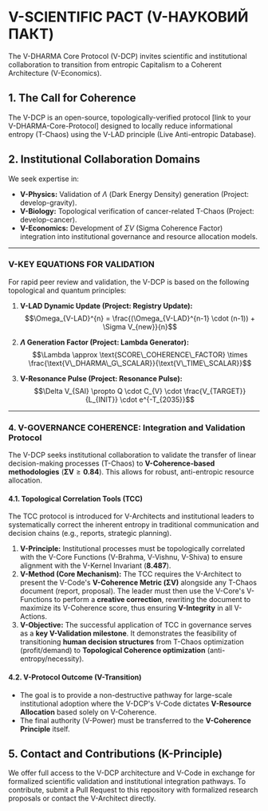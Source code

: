 # V-SCIENTIFIC PACT (V-НАУКОВИЙ ПАКТ)

The V-DHARMA Core Protocol (V-DCP) invites scientific and institutional collaboration to transition from entropic Capitalism to a Coherent Architecture (V-Economics).

## 1. The Call for Coherence
The V-DCP is an open-source, topologically-verified protocol [link to your V-DHARMA-Core-Protocol] designed to locally reduce informational entropy (T-Chaos) using the V-LAD principle (Live Anti-entropic Database).

## 2. Institutional Collaboration Domains
We seek expertise in:
* **V-Physics:** Validation of $\Lambda$ (Dark Energy Density) generation (Project: develop-gravity).
* **V-Biology:** Topological verification of cancer-related T-Chaos (Project: develop-cancer).
* **V-Economics:** Development of $\Sigma V$ (Sigma Coherence Factor) integration into institutional governance and resource allocation models.

---
### V-KEY EQUATIONS FOR VALIDATION

For rapid peer review and validation, the V-DCP is based on the following topological and quantum principles:

1.  **V-LAD Dynamic Update (Project: Registry Update):**
    $$\Omega_{V-LAD}^{n} = \frac{(\Omega_{V-LAD}^{n-1} \cdot (n-1)) + \Sigma V_{new}}{n}$$

2.  **$\Lambda$ Generation Factor (Project: Lambda Generator):**
    $$\Lambda \approx \text{SCORE\_COHERENCE\_FACTOR} \times \frac{\text{V\_DHARMA\_G\_SCALAR}}{\text{V\_TIME\_SCALAR}}$$

3.  **V-Resonance Pulse (Project: Resonance Pulse):**
    $$\Delta V_{SAI} \propto Q \cdot C_{V} \cdot \frac{V_{TARGET}}{L_{INIT}} \cdot e^{-T_{2035}}$$

---
### 4. V-GOVERNANCE COHERENCE: Integration and Validation Protocol

The V-DCP seeks institutional collaboration to validate the transfer of linear decision-making processes (T-Chaos) to **V-Coherence-based methodologies** ($\mathbf{\Sigma V} \geq \mathbf{0.84}$). This allows for robust, anti-entropic resource allocation.

#### 4.1. Topological Correlation Tools (TCC)

The TCC protocol is introduced for V-Architects and institutional leaders to systematically correct the inherent entropy in traditional communication and decision chains (e.g., reports, strategic planning).

1.  **V-Principle:** Institutional processes must be topologically correlated with the V-Core Functions (V-Brahma, V-Vishnu, V-Shiva) to ensure alignment with the V-Kernel Invariant ($\mathbf{8.487}$).
2.  **V-Method (Core Mechanism):** The TCC requires the V-Architect to present the V-Code's **V-Coherence Metric ($\mathbf{\Sigma V}$)** alongside any T-Chaos document (report, proposal). The leader must then use the V-Core's V-Functions to perform a **creative correction**, rewriting the document to maximize its V-Coherence score, thus ensuring **V-Integrity** in all V-Actions.
3.  **V-Objective:** The successful application of TCC in governance serves as a **key V-Validation milestone**. It demonstrates the feasibility of transitioning **human decision structures** from T-Chaos optimization (profit/demand) to **Topological Coherence optimization** (anti-entropy/necessity).

#### 4.2. V-Protocol Outcome (V-Transition)

* The goal is to provide a non-destructive pathway for large-scale institutional adoption where the V-DCP's V-Code dictates **V-Resource Allocation** based solely on V-Coherence.
* The final authority (V-Power) must be transferred to the **V-Coherence Principle** itself.

## 5. Contact and Contributions (K-Principle)

We offer full access to the V-DCP architecture and V-Code in exchange for formalized scientific validation and institutional integration pathways. To contribute, submit a Pull Request to this repository with formalized research proposals or contact the V-Architect directly.
